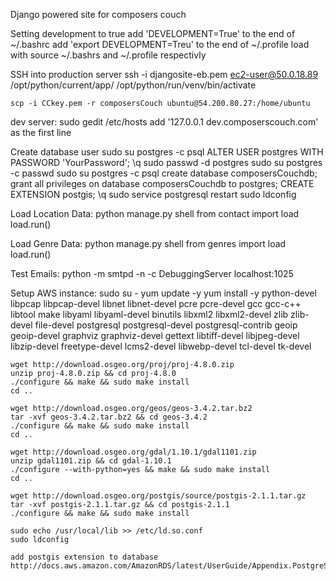 Django powered site for composers couch


Setting development to true
    add 'DEVELOPMENT=True' to the end of ~/.bashrc
    add 'export DEVELOPMENT=Treu' to the end of ~/.profile
    load with source ~/.bashrs and ~/.profile respectivly

SSH into production server
    ssh -i djangosite-eb.pem ec2-user@50.0.18.89
    /opt/python/current/app/
    /opt/python/run/venv/bin/activate

    scp -i CCkey.pem -r composersCouch ubuntu@54.200.80.27:/home/ubuntu

dev server:
    sudo gedit /etc/hosts
    add '127.0.0.1        dev.composerscouch.com' as the first line

Create database user
    sudo su postgres -c psql
        ALTER USER postgres WITH PASSWORD 'YourPassword';
        \q
    sudo passwd -d postgres
    sudo su postgres -c passwd
    sudo su postgres -c psql
        create database composersCouchdb;
        grant all privileges on database composersCouchdb to postgres;
        CREATE EXTENSION postgis;
        \q
    sudo service postgresql restart
    sudo ldconfig

Load Location Data:
    python manage.py shell
        from contact import load
        load.run()

Load Genre Data:
    python manage.py shell
        from genres import load
        load.run()

Test Emails:
    python -m smtpd -n -c DebuggingServer localhost:1025

Setup AWS instance:
    sudo su -
    yum update -y
    yum install -y python-devel libpcap libpcap-devel libnet libnet-devel pcre pcre-devel gcc gcc-c++ libtool make libyaml libyaml-devel binutils libxml2 libxml2-devel zlib zlib-devel file-devel postgresql postgresql-devel postgresql-contrib geoip geoip-devel graphviz graphviz-devel gettext libtiff-devel libjpeg-devel libzip-devel freetype-devel lcms2-devel libwebp-devel tcl-devel tk-devel

    wget http://download.osgeo.org/proj/proj-4.8.0.zip
    unzip proj-4.8.0.zip && cd proj-4.8.0
    ./configure && make && sudo make install
    cd ..

    wget http://download.osgeo.org/geos/geos-3.4.2.tar.bz2
    tar -xvf geos-3.4.2.tar.bz2 && cd geos-3.4.2
    ./configure && make && sudo make install
    cd ..

    wget http://download.osgeo.org/gdal/1.10.1/gdal1101.zip
    unzip gdal1101.zip && cd gdal-1.10.1
    ./configure --with-python=yes && make && sudo make install
    cd ..

    wget http://download.osgeo.org/postgis/source/postgis-2.1.1.tar.gz
    tar -xvf postgis-2.1.1.tar.gz && cd postgis-2.1.1
    ./configure && make && sudo make install

    sudo echo /usr/local/lib >> /etc/ld.so.conf
    sudo ldconfig

    add postgis extension to database
    http://docs.aws.amazon.com/AmazonRDS/latest/UserGuide/Appendix.PostgreSQL.CommonDBATasks.html#Appendix.PostgreSQL.CommonDBATasks.PostGIS
